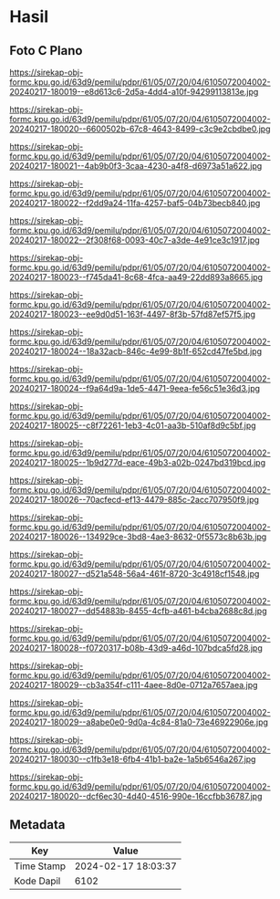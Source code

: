 # Hasil

## Foto C Plano

https://sirekap-obj-formc.kpu.go.id/63d9/pemilu/pdpr/61/05/07/20/04/6105072004002-20240217-180019--e8d613c6-2d5a-4dd4-a10f-94299113813e.jpg

https://sirekap-obj-formc.kpu.go.id/63d9/pemilu/pdpr/61/05/07/20/04/6105072004002-20240217-180020--6600502b-67c8-4643-8499-c3c9e2cbdbe0.jpg

https://sirekap-obj-formc.kpu.go.id/63d9/pemilu/pdpr/61/05/07/20/04/6105072004002-20240217-180021--4ab9b0f3-3caa-4230-a4f8-d6973a51a622.jpg

https://sirekap-obj-formc.kpu.go.id/63d9/pemilu/pdpr/61/05/07/20/04/6105072004002-20240217-180022--f2dd9a24-11fa-4257-baf5-04b73becb840.jpg

https://sirekap-obj-formc.kpu.go.id/63d9/pemilu/pdpr/61/05/07/20/04/6105072004002-20240217-180022--2f308f68-0093-40c7-a3de-4e91ce3c1917.jpg

https://sirekap-obj-formc.kpu.go.id/63d9/pemilu/pdpr/61/05/07/20/04/6105072004002-20240217-180023--f745da41-8c68-4fca-aa49-22dd893a8665.jpg

https://sirekap-obj-formc.kpu.go.id/63d9/pemilu/pdpr/61/05/07/20/04/6105072004002-20240217-180023--ee9d0d51-163f-4497-8f3b-57fd87ef57f5.jpg

https://sirekap-obj-formc.kpu.go.id/63d9/pemilu/pdpr/61/05/07/20/04/6105072004002-20240217-180024--18a32acb-846c-4e99-8b1f-652cd47fe5bd.jpg

https://sirekap-obj-formc.kpu.go.id/63d9/pemilu/pdpr/61/05/07/20/04/6105072004002-20240217-180024--f9a64d9a-1de5-4471-9eea-fe56c51e36d3.jpg

https://sirekap-obj-formc.kpu.go.id/63d9/pemilu/pdpr/61/05/07/20/04/6105072004002-20240217-180025--c8f72261-1eb3-4c01-aa3b-510af8d9c5bf.jpg

https://sirekap-obj-formc.kpu.go.id/63d9/pemilu/pdpr/61/05/07/20/04/6105072004002-20240217-180025--1b9d277d-eace-49b3-a02b-0247bd319bcd.jpg

https://sirekap-obj-formc.kpu.go.id/63d9/pemilu/pdpr/61/05/07/20/04/6105072004002-20240217-180026--70acfecd-ef13-4479-885c-2acc707950f9.jpg

https://sirekap-obj-formc.kpu.go.id/63d9/pemilu/pdpr/61/05/07/20/04/6105072004002-20240217-180026--134929ce-3bd8-4ae3-8632-0f5573c8b63b.jpg

https://sirekap-obj-formc.kpu.go.id/63d9/pemilu/pdpr/61/05/07/20/04/6105072004002-20240217-180027--d521a548-56a4-461f-8720-3c4918cf1548.jpg

https://sirekap-obj-formc.kpu.go.id/63d9/pemilu/pdpr/61/05/07/20/04/6105072004002-20240217-180027--dd54883b-8455-4cfb-a461-b4cba2688c8d.jpg

https://sirekap-obj-formc.kpu.go.id/63d9/pemilu/pdpr/61/05/07/20/04/6105072004002-20240217-180028--f0720317-b08b-43d9-a46d-107bdca5fd28.jpg

https://sirekap-obj-formc.kpu.go.id/63d9/pemilu/pdpr/61/05/07/20/04/6105072004002-20240217-180029--cb3a354f-c111-4aee-8d0e-0712a7657aea.jpg

https://sirekap-obj-formc.kpu.go.id/63d9/pemilu/pdpr/61/05/07/20/04/6105072004002-20240217-180029--a8abe0e0-9d0a-4c84-81a0-73e46922906e.jpg

https://sirekap-obj-formc.kpu.go.id/63d9/pemilu/pdpr/61/05/07/20/04/6105072004002-20240217-180030--c1fb3e18-6fb4-41b1-ba2e-1a5b6546a267.jpg

https://sirekap-obj-formc.kpu.go.id/63d9/pemilu/pdpr/61/05/07/20/04/6105072004002-20240217-180020--dcf6ec30-4d40-4516-990e-16ccfbb36787.jpg


## Metadata

| Key        | Value               |
| ---------- | ------------------- |
| Time Stamp | 2024-02-17 18:03:37 |
| Kode Dapil | 6102                |



